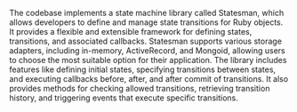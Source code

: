 The codebase implements a state machine library called Statesman, which allows developers to define and manage state transitions for Ruby objects. It provides a flexible and extensible framework for defining states, transitions, and associated callbacks. Statesman supports various storage adapters, including in-memory, ActiveRecord, and Mongoid, allowing users to choose the most suitable option for their application. The library includes features like defining initial states, specifying transitions between states, and executing callbacks before, after, and after commit of transitions. It also provides methods for checking allowed transitions, retrieving transition history, and triggering events that execute specific transitions. 
